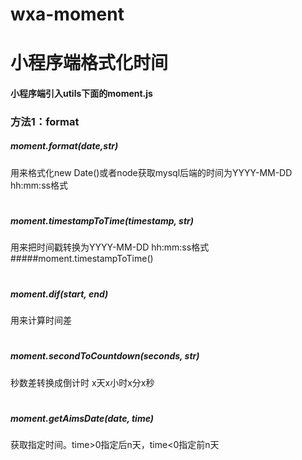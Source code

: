 # wxa-moment
# 小程序端格式化时间  
#### 小程序端引入utils下面的moment.js
### 方法1：format
##### moment.format(date,str)   
用来格式化new Date()或者node获取mysql后端的时间为YYYY-MM-DD hh:mm:ss格式
# 
#####  moment.timestampToTime(timestamp, str)   
用来把时间戳转换为YYYY-MM-DD hh:mm:ss格式#####moment.timestampToTime()   
# 

#####  moment.dif(start, end)   
用来计算时间差 
# 

#####  moment.secondToCountdown(seconds, str)   
秒数差转换成倒计时 x天x小时x分x秒
# 

#####  moment.getAimsDate(date, time)   
获取指定时间。time>0指定后n天，time<0指定前n天
